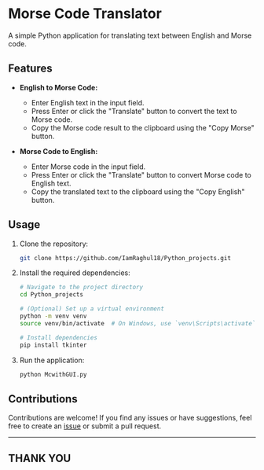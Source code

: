 # Morse Code Translator

A simple Python application for translating text between English and Morse code.

## Features

- **English to Morse Code:**
  - Enter English text in the input field.
  - Press Enter or click the "Translate" button to convert the text to Morse code.
  - Copy the Morse code result to the clipboard using the "Copy Morse" button.

- **Morse Code to English:**
  - Enter Morse code in the input field.
  - Press Enter or click the "Translate" button to convert Morse code to English text.
  - Copy the translated text to the clipboard using the "Copy English" button.

## Usage

1. Clone the repository:

    ```bash
    git clone https://github.com/IamRaghul18/Python_projects.git
    ```

2. Install the required dependencies:

    ```bash
    # Navigate to the project directory
    cd Python_projects

    # (Optional) Set up a virtual environment
    python -m venv venv
    source venv/bin/activate  # On Windows, use `venv\Scripts\activate`

    # Install dependencies
    pip install tkinter
    ```

3. Run the application:

    ```bash
    python McwithGUI.py
    ```

## Contributions

Contributions are welcome! If you find any issues or have suggestions, feel free to create an [issue](https://github.com/IamRaghul18/Python_projects/issues) or submit a pull request.

---
## THANK YOU

